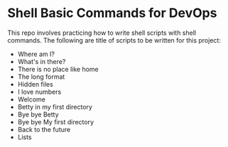 # Shell Basic Commands for DevOps
This repo involves practicing how to write shell scripts with shell commands. The following are title of scripts to be written for this project:
- Where am I?
- What's in there?
- There is no place like home
- The long format
- Hidden files
- I love numbers
- Welcome
- Betty in my first directory
- Bye bye Betty
- Bye bye My first directory
- Back to the future
- Lists

